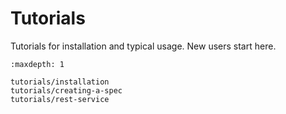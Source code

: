 # Tutorials

Tutorials for installation and typical usage. New users start here.

```{toctree}
:maxdepth: 1

tutorials/installation
tutorials/creating-a-spec
tutorials/rest-service
```

